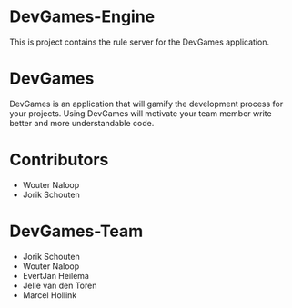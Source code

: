 # DevGames-Engine

This is project contains the rule server for the DevGames application.

# DevGames

DevGames is an application that will gamify the development process for your projects. Using DevGames will motivate your team member write better and more understandable code.

# Contributors 

- Wouter Naloop
- Jorik Schouten

# DevGames-Team

- Jorik Schouten
- Wouter Naloop
- EvertJan Heilema
- Jelle van den Toren
- Marcel Hollink
